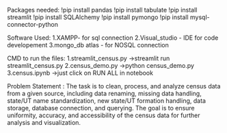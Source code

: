 Packages needed:
!pip install pandas
!pip install tabulate
!pip install streamlit
!pip install SQLAlchemy
!pip install pymongo
!pip install mysql-connector-python

Software Used:
1.XAMPP- for sql connection 
2.Visual_studio - IDE for code developement
3.mongo_db atlas - for NOSQL connection

CMD to run the files:
1.streamlit_census.py  ->streamlit run streamlit_census.py
2.census_demo.py       ->python census_demo.py
3.census.ipynb         ->just click on RUN ALL in notebook

Problem Statement : 
The task is to clean, process, and analyze census data from a given source, including data renaming, missing data handling, state/UT name standardization, new state/UT formation handling, data storage, database connection, and querying. The goal is to ensure uniformity, accuracy, and accessibility of the census data for further analysis and visualization.
